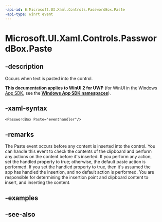 ```yaml
---
-api-id: E:Microsoft.UI.Xaml.Controls.PasswordBox.Paste
-api-type: winrt event
---
```


<!-- Event syntax
public event Windows.UI.Xaml.Controls.TextControlPasteEventHandler Paste
-->

# Microsoft.UI.Xaml.Controls.PasswordBox.Paste

## -description
Occurs when text is pasted into the control.

**This documentation applies to WinUI 2 for UWP** (for [WinUI](/windows/apps/winui/winui3/) in the [Windows App SDK](/windows/apps/windows-app-sdk/), see the **[Windows App SDK namespaces](/windows/windows-app-sdk/api/winrt/)**).

## -xaml-syntax
```xaml
<PasswordBox Paste="eventhandler"/>
```


## -remarks
The Paste event occurs before any content is inserted into the control. You can handle this event to check the contents of the clipboard and perform any actions on the content before it's inserted. If you perform any action, set the handled property to true; otherwise, the default paste action is performed. If you set the handled property to true, then it's assumed the app has handled the insertion, and no default action is performed. You are responsible for determining the insertion point and clipboard content to insert, and inserting the content.



## -examples

## -see-also
